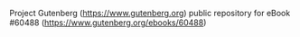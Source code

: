 Project Gutenberg (https://www.gutenberg.org) public repository for eBook #60488 (https://www.gutenberg.org/ebooks/60488)
